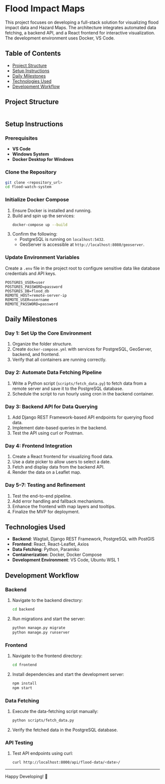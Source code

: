 # Flood Impact Maps

This project focuses on developing a full-stack solution for visualizing flood impact data and Hazard Maps. The architecture integrates automated data fetching, a backend API, and a React frontend for interactive visualization. The development environment uses Docker, VS Code.

## Table of Contents
- [Project Structure](#project-structure)
- [Setup Instructions](#setup-instructions)
- [Daily Milestones](#daily-milestones)
- [Technologies Used](#technologies-used)
- [Development Workflow](#development-workflow)

## Project Structure
```plaintext

```

## Setup Instructions

### Prerequisites
- **VS Code**
- **Windows System** 
- **Docker Desktop for Windows**

### Clone the Repository
```bash
git clone <repository_url>
cd flood-watch-system
```

### Initialize Docker Compose
1. Ensure Docker is installed and running.
2. Build and spin up the services:
   ```bash
   docker-compose up --build
   ```
3. Confirm the following:
   - PostgreSQL is running on `localhost:5432`.
   - GeoServer is accessible at `http://localhost:8080/geoserver`.

### Update Environment Variables
Create a `.env` file in the project root to configure sensitive data like database credentials and API keys.

```plaintext
POSTGRES_USER=user
POSTGRES_PASSWORD=password
POSTGRES_DB=flood_db
REMOTE_HOST=remote-server-ip
REMOTE_USER=username
REMOTE_PASSWORD=password
```

## Daily Milestones

### Day 1: Set Up the Core Environment
1. Organize the folder structure.
2. Create `docker-compose.yml` with services for PostgreSQL, GeoServer, backend, and frontend.
3. Verify that all containers are running correctly.

### Day 2: Automate Data Fetching Pipeline
1. Write a Python script (`scripts/fetch_data.py`) to fetch data from a remote server and save it to the PostgreSQL database.
2. Schedule the script to run hourly using cron in the backend container.

### Day 3: Backend API for Data Querying
1. Add Django REST Framework-based API endpoints for querying flood data.
2. Implement date-based queries in the backend.
3. Test the API using curl or Postman.

### Day 4: Frontend Integration
1. Create a React frontend for visualizing flood data.
2. Use a date picker to allow users to select a date.
3. Fetch and display data from the backend API.
4. Render the data on a Leaflet map.

### Day 5–7: Testing and Refinement
1. Test the end-to-end pipeline.
2. Add error handling and fallback mechanisms.
3. Enhance the frontend with map layers and tooltips.
4. Finalize the MVP for deployment.

## Technologies Used
- **Backend**: Wagtail, Django REST Framework, PostgreSQL with PostGIS
- **Frontend**: React, React-Leaflet, Axios
- **Data Fetching**: Python, Paramiko
- **Containerization**: Docker, Docker Compose
- **Development Environment**: VS Code, Ubuntu WSL 1

## Development Workflow

### Backend
1. Navigate to the backend directory:
   ```bash
   cd backend
   ```
2. Run migrations and start the server:
   ```bash
   python manage.py migrate
   python manage.py runserver
   ```

### Frontend
1. Navigate to the frontend directory:
   ```bash
   cd frontend
   ```
2. Install dependencies and start the development server:
   ```bash
   npm install
   npm start
   ```

### Data Fetching
1. Execute the data-fetching script manually:
   ```bash
   python scripts/fetch_data.py
   ```
2. Verify the fetched data in the PostgreSQL database.

### API Testing
1. Test API endpoints using curl:
   ```bash
   curl http://localhost:8000/api/flood-data/<date>/
   ```

---

Happy Developing! 🚀
